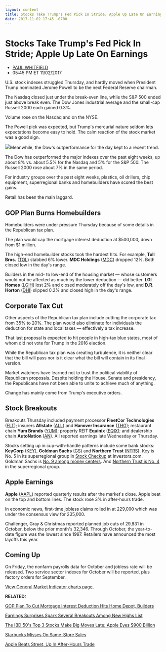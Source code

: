 ```yaml
---
layout: content
title: Stocks Take Trump's Fed Pick In Stride; Apple Up Late On Earnings
date: 2017-11-02 17:45 -0700
---
```



Stocks Take Trump's Fed Pick In Stride; Apple Up Late On Earnings
==================================================================




* [PAUL WHITFIELD](https://www.investors.com/author/whitfieldp/ "Posts by PAUL WHITFIELD")
* 05:45 PM ET 11/02/2017




U.S. stock indexes struggled Thursday, and hardly moved when President Trump nominated Jerome Powell to be the next Federal Reserve chairman.




The Nasdaq closed just under the break-even line, while the S&P 500 ended just above break even. The Dow Jones industrial average and the small-cap Russell 2000 each gained 0.3%.


Volume rose on the Nasdaq and on the NYSE.


The Powell pick was expected, but Trump's mercurial nature seldom lets expectations become easy to hold. The calm reaction of the stock market was a good sign.


![](https://www.investors.com/wp-content/uploads/2017/11/MP110217-176x300.png)Meanwhile, the Dow's outperformance for the day kept to a recent trend.


The Dow has outperformed the major indexes over the past eight weeks, up about 8% vs. about 5.5% for the Nasdaq and 5% for the S&P 500. The Russell 2000 rose about 7% in the same period.


For industry groups over the past eight weeks, plastics, oil drillers, chip equipment, superregional banks and homebuilders have scored the best gains.


Retail has been the main laggard.


GOP Plan Burns Homebuilders
---------------------------


Homebuilders were under pressure Thursday because of some details in the Republican tax plan.


The plan would cap the mortgage interest deduction at $500,000, down from $1 million.



The high-end homebuilder stocks took the hardest hits. For example, **Toll Bros.** ([TOL](https://research.investors.com/quote.aspx?symbol=TOL)) stabbed 6% lower. **MDC Holdings** ([MDC](https://research.investors.com/quote.aspx?symbol=MDC)) dropped 12%. Both closed low in the day's range.


Builders in the mid- to low-end of the housing market — whose customers would not be affected as much by the lower deduction — did better. **LGI Homes** ([LGIH](https://research.investors.com/quote.aspx?symbol=LGIH)) lost 2% and closed moderately off the day's low, and **D.R. Horton** ([DHI](https://research.investors.com/quote.aspx?symbol=DHI)) slipped 0.2% and closed high in the day's range.


Corporate Tax Cut
-----------------


Other aspects of the Republican tax plan include cutting the corporate tax from 35% to 20%. The plan would also eliminate for individuals the deduction for state and local taxes — effectively a tax increase.


That last proposal is expected to hit people in high-tax blue states, most of whom did not vote for Trump in the 2016 election.


While the Republican tax plan was creating turbulence, it is neither clear that the bill will pass nor is it clear what the bill will contain in its final version.


Market watchers have learned not to trust the political viability of Republican proposals. Despite holding the House, Senate and presidency, the Republicans have not been able to unite to achieve much of anything.


Change has mainly come from Trump's executive orders.


Stock Breakouts
---------------


Breakouts Thursday included payment processor **FleetCor Technologies** ([FLT](https://research.investors.com/quote.aspx?symbol=FLT)); insurers **Allstate** ([ALL](https://research.investors.com/quote.aspx?symbol=ALL)) and **Hanover Insurance** ([THG](https://research.investors.com/quote.aspx?symbol=THG)); restaurant chain **Yum Brands** ([YUM](https://research.investors.com/quote.aspx?symbol=YUM)); property REIT **Equinix** ([EQIX](https://research.investors.com/quote.aspx?symbol=EQIX)); and dealership chain **AutoNation** ([AN](https://research.investors.com/quote.aspx?symbol=AN)). All reported earnings late Wednesday or Thursday.


Stocks setting up in cup-with-handle patterns include some bank stocks: **KeyCorp** ([KEY](https://research.investors.com/quote.aspx?symbol=KEY)), **Goldman Sachs** ([GS](https://research.investors.com/quote.aspx?symbol=GS)) and **Northern Trust** ([NTRS](https://research.investors.com/quote.aspx?symbol=NTRS)). Key is No. 5 in its superregional group in [Stock Checkup](https://research.investors.com/stock-checkup/nyse-keycorp-key.aspx) at Investors.com. Goldman Sachs is [No. 9 among money centers](https://research.investors.com/stock-checkup/nyse-goldman-sachs-group-inc-gs.aspx). And [Northern Trust is No. 4](https://research.investors.com/stock-checkup/nasdaq-northern-trust-corp-ntrs.aspx) in the superregional group.


Apple Earnings
--------------


**Apple** ([AAPL](https://research.investors.com/quote.aspx?symbol=AAPL)) reported quarterly results after the market's close. Apple beat on the top and bottom lines. The stock rose 3% in after-hours trade.


In economic news, first-time jobless claims rolled in at 229,000 which was under the consensus view for 235,000.


Challenger, Gray & Christmas reported planned job cuts of 29,831 in October, below the prior month's 32,346. Through October, the year-to-date figure was the lowest since 1997. Retailers have announced the most layoffs this year.


Coming Up
---------


On Friday, the nonfarm payrolls data for October and jobless rate will be released. Two service sector indexes for October will be reported, plus factory orders for September.


[View General Market Indicator charts page.](https://www.investors.com/wp-content/uploads/2017/11/IBD0211152221GMI.pdf)


**RELATED:**


[GOP Plan To Cut Mortgage Interest Deduction Hits Home Depot, Builders](https://www.investors.com/research/ibd-industry-themes/gop-plan-to-cut-mortgage-interest-deduction-slams-home-depot-builders/)


[Earnings Surprises Spark Several Breakouts Among New Highs List](https://www.investors.com/stock-lists/new-highs/earnings-surprises-spark-several-breakouts-among-new-highs-list/)


[The IBD 50's Top 3 Stocks Make Big Moves Late; Apple Eyes $900 Billion](https://www.investors.com/market-trend/stock-market-today/the-ibd-50s-top-3-stocks-make-big-moves-late-as-apple-eyes-900-billion-sp-500-futures/)


[Starbucks Misses On Same-Store Sales](https://www.investors.com/news/starbucks-reports-after-market-close-what-to-expect/)


[Apple Beats Street, Up In After-Hours Trade](https://www.investors.com/news/technology/click/apple-beats-september-quarter-sales-earnings-targets/)




